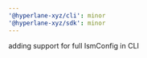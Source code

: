 ```yaml
---
'@hyperlane-xyz/cli': minor
'@hyperlane-xyz/sdk': minor
---
```


adding support for full IsmConfig in CLI
